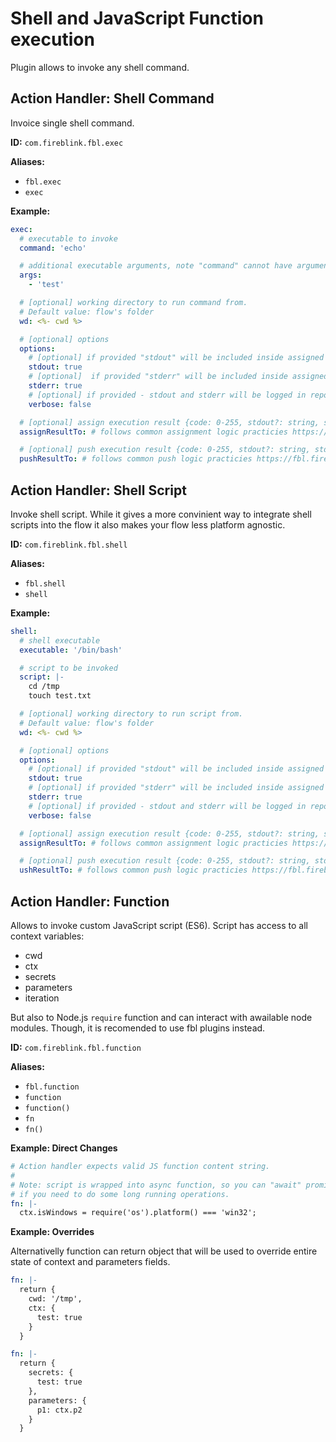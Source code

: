 # Shell and JavaScript Function execution

Plugin allows to invoke any shell command.

## Action Handler: Shell Command

Invoice single shell command.

**ID:** `com.fireblink.fbl.exec`

**Aliases:**

- `fbl.exec`
- `exec`

**Example:**

```yaml
exec:
  # executable to invoke
  command: 'echo'

  # additional executable arguments, note "command" cannot have arguments in its value, just executable alias or path to it
  args:
    - 'test'

  # [optional] working directory to run command from.
  # Default value: flow's folder
  wd: <%- cwd %>

  # [optional] options
  options:
    # [optional] if provided "stdout" will be included inside assigned object to proviced "ctx" and/or "secrets" name
    stdout: true
    # [optional]  if provided "stderr" will be included inside assigned object to proviced "ctx" and/or "secrets" name
    stderr: true
    # [optional] if provided - stdout and stderr will be logged in report and printed to console
    verbose: false

  # [optional] assign execution result {code: 0-255, stdout?: string, stderr?: string }
  assignResultTo: # follows common assignment logic practicies https://fbl.fireblink.com/plugins/common#assign-to

  # [optional] push execution result {code: 0-255, stdout?: string, stderr?: string }
  pushResultTo: # follows common push logic practicies https://fbl.fireblink.com/plugins/common#push-to
```

## Action Handler: Shell Script

Invoke shell script. While it gives a more convinient way to integrate shell scripts into the flow it also makes your flow less platform agnostic.

**ID:** `com.fireblink.fbl.shell`

**Aliases:**

- `fbl.shell`
- `shell`

**Example:**

```yaml
shell:
  # shell executable
  executable: '/bin/bash'

  # script to be invoked
  script: |-
    cd /tmp
    touch test.txt

  # [optional] working directory to run script from.
  # Default value: flow's folder
  wd: <%- cwd %>

  # [optional] options
  options:
    # [optional] if provided "stdout" will be included inside assigned object to proviced "ctx" and/or "secrets" name
    stdout: true
    # [optional] if provided "stderr" will be included inside assigned object to proviced "ctx" and/or "secrets" name
    stderr: true
    # [optional] if provided - stdout and stderr will be logged in report and printed to console
    verbose: false

  # [optional] assign execution result {code: 0-255, stdout?: string, stderr?: string }
  assignResultTo: # follows common assignment logic practicies https://fbl.fireblink.com/plugins/common#assign-to

  # [optional] push execution result {code: 0-255, stdout?: string, stderr?: string }
  ushResultTo: # follows common push logic practicies https://fbl.fireblink.com/plugins/common#push-to
```

## Action Handler: Function

Allows to invoke custom JavaScript script \(ES6\). Script has access to all context variables:

- cwd
- ctx
- secrets
- parameters
- iteration

But also to Node.js `require` function and can interact with awailable node modules. Though, it is recomended to use fbl plugins instead.

**ID:** `com.fireblink.fbl.function`

**Aliases:**

- `fbl.function`
- `function`
- `function()`
- `fn`
- `fn()`

**Example: Direct Changes**

```yaml
# Action handler expects valid JS function content string.
#
# Note: script is wrapped into async function, so you can "await" promises inside it
# if you need to do some long running operations.
fn: |-
  ctx.isWindows = require('os').platform() === 'win32';
```

**Example: Overrides**

Alternativelly function can return object that will be used to override entire state of context and parameters fields.

```yaml
fn: |-
  return {
    cwd: '/tmp',
    ctx: {
      test: true
    }      
  }
```

```yaml
fn: |-
  return {
    secrets: {
      test: true
    },
    parameters: {
      p1: ctx.p2
    }
  }
```
